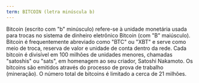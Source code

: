 ```yaml
---
term: BITCOIN (letra minúscula b)
---
```


Bitcoin (escrito com "b" minúsculo) refere-se à unidade monetária usada para trocas no sistema de dinheiro eletrônico Bitcoin (com "B" maiúsculo). Bitcoin é frequentemente abreviado como "BTC" ou "XBT" e serve como meio de troca, reserva de valor e unidade de conta dentro da rede. Cada bitcoin é divisível em 100 milhões de unidades menores, chamadas "satoshis" ou "sats", em homenagem ao seu criador, Satoshi Nakamoto. Os bitcoins são emitidos através do processo de prova de trabalho (mineração). O número total de bitcoins é limitado a cerca de 21 milhões.